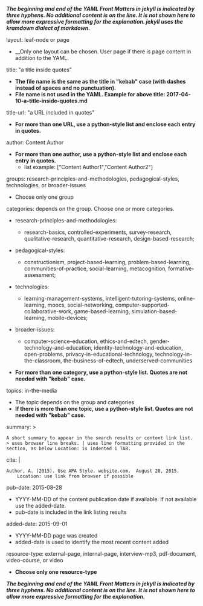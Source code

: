 ___The beginning and end of the YAML Front Matters in jekyll is indicated by three hyphens.  No additional content is on the line.  It is not shown here to allow more expressive
formatting for the explanation.  jekyll uses the kramdown dialect of markdown.___

layout: leaf-node or page
* __Only one layout can be chosen.  User page if there is page content in addition to the YAML.

title: "a title inside quotes"
* __The file name is the same as the title in "kebab" case (with dashes instead of spaces and no punctuation).__
* __File name is not used in the YAML. Example for above title: 2017-04-10-a-title-inside-quotes.md__


title-url: "a URL included in quotes"
* __For more than one URL, use a python-style list and enclose each entry in quotes.__

author: Content Author
* __For more than one author, use a python-style list and enclose each entry in quotes.__
    * list example: ["Content Author1","Content Author2"]

groups: research-principles-and-methodologies, pedagogical-styles, technologies, or broader-issues
* Choose only one group

categories: depends on the group.  Choose one or more categories.
* research-principles-and-methodologies:
    * research-basics, controlled-experiments, survey-research, qualitative-research, quantitative-research, design-based-research;
* pedagogical-styles:
    * constructionism, project-based-learning, problem-based-learning, communities-of-practice, social-learning, metacognition, formative-assessment;
* technologies:
    * learning-management-systems, intelligent-tutoring-systems, online-learning, moocs, social-networking, computer-supported-collaborative-work, game-based-learning, simulation-based-learning, mobile-devices;
* broader-issues:
    * computer-science-education, ethics-and-edtech, gender-technology-and-education, identity-technology-and-education, open-problems, privacy-in-educational-technology, technology-in-the-classroom, the-business-of-edtech, underserved-communities

* __For more than one category, use a python-style list. Quotes are not needed with "kebab" case.__

topics: in-the-media
* The topic depends on the group and categories
* __If there is more than one topic, use a python-style list. Quotes are not needed with "kebab" case.__

summary: >

    A short summary to appear in the search results or content link list. > uses browser line breaks. | uses line formatting provided in the section, as below Location: is indented 1 TAB.

cite: |

    Author, A. (2015). Use APA Style. website.com.  August 28, 2015.
        Location: use link from browser if possible

pub-date: 2015-08-28
* YYYY-MM-DD of the content publication date if available. If not available use the added-date.
* pub-date is included in the link listing results

added-date: 2015-09-01
* YYYY-MM-DD page was created
* added-date is used to identify the most recent content added

resource-type: external-page, internal-page, interview-mp3, pdf-document, video-course, or video
* __Choose only one resource-type__

___The beginning and end of the YAML Front Matters in jekyll is indicated by three hyphens.
No additional content is on the line.  It is not shown here to allow more expressive
formatting for the explanation.___
